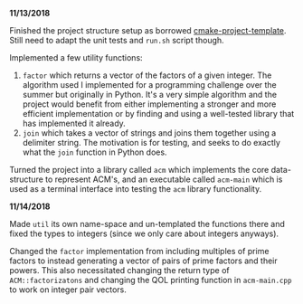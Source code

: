 **11/13/2018**

Finished the project structure setup as borrowed [cmake-project-template][cpt].
Still need to adapt the unit tests and `run.sh` script though.

Implemented a few utility functions:
1. `factor` which returns a vector of the factors of a given integer.
The algorithm used I implemented for a programming challenge over the summer
but originally in Python. It's a very simple algorithm and the project would
benefit from either implementing a stronger and more efficient implementation
or by finding and using a well-tested library that has implemented it already.
2. `join` which takes a vector of strings and joins them together using a
delimiter string. The motivation is for testing, and seeks to do exactly what
the `join` function in Python does.

Turned the project into a library called `acm` which implements the core
data-structure to represent ACM's, and an executable called `acm-main` which is
used as a terminal interface into testing the `acm` library functionality.

[cpt]:https://github.com/kigster/cmake-project-template<Paste>

**11/14/2018**

Made `util` its own name-space and un-templated the functions there and fixed
the types to integers (since we only care about integers anyways).

Changed the `factor` implementation from including multiples of prime factors to
instead generating a vector of pairs of prime factors and their powers. This
also necessitated changing the return type of `ACM::factorizatons` and changing
the QOL printing function in `acm-main.cpp` to work on integer pair vectors.
